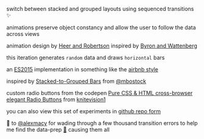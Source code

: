 switch between stacked and grouped layouts using sequenced transitions ✨

animations preserve object constancy and allow the user to follow the data across views

animation design by [Heer and Robertson](http://vis.berkeley.edu/papers/animated_transitions/)
inspired by [Byron and Wattenberg](http://www.leebyron.com/else/streamgraph/)

this iteration generates `random` data and draws `horizontal` bars

an [ES2015](https://babeljs.io/learn-es2015/) implementation in something like the [airbnb style](https://github.com/airbnb/javascript)

inspired by [Stacked-to-Grouped Bars](http://bl.ocks.org/mbostock/3943967) from [@mbostock](https://twitter.com/mbostock)

custom radio buttons from the codepen [Pure CSS & HTML cross-browser elegant Radio Buttons](https://codepen.io/knitevision1/pen/NPjMzK) from [knitevision1](https://codepen.io/knitevision1/)

you can also view this set of experiments in [github repo form](https://github.com/micahstubbs/stacked-bar-experiments)  

👏 to [@alexmacy](https://twitter.com/alexmacy) for wading through a few thousand transition errors to help me find the data-prep [🐛](https://github.com/micahstubbs/stacked-bar-experiments/commit/2eb3e1cbc40fc127fdf79fde6a1acce406a4b00c) causing them all 